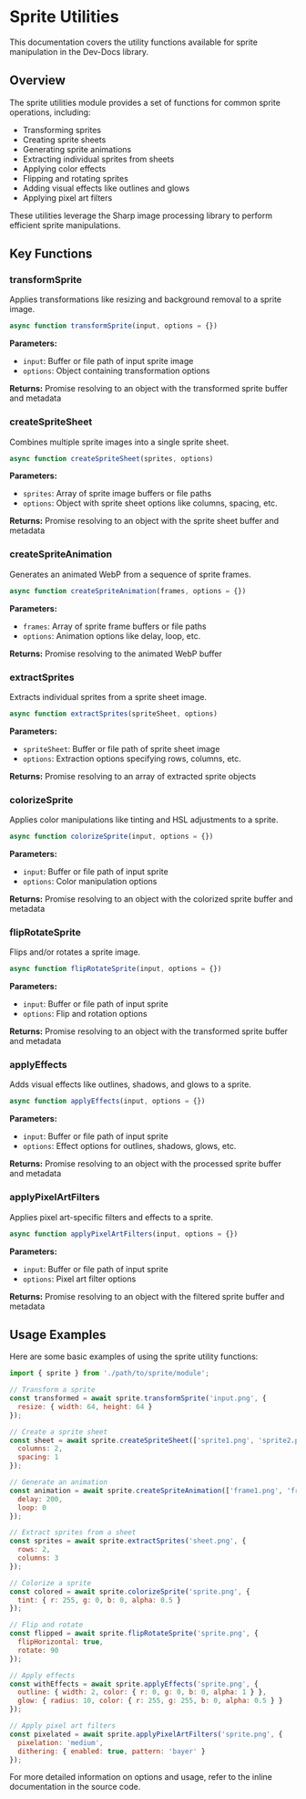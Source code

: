 # Sprite Utilities

This documentation covers the utility functions available for sprite manipulation in the Dev-Docs library.

## Overview

The sprite utilities module provides a set of functions for common sprite operations, including:

- Transforming sprites
- Creating sprite sheets
- Generating sprite animations  
- Extracting individual sprites from sheets
- Applying color effects
- Flipping and rotating sprites
- Adding visual effects like outlines and glows
- Applying pixel art filters

These utilities leverage the Sharp image processing library to perform efficient sprite manipulations.

## Key Functions

### transformSprite

Applies transformations like resizing and background removal to a sprite image.

```javascript
async function transformSprite(input, options = {})
```

**Parameters:**
- `input`: Buffer or file path of input sprite image
- `options`: Object containing transformation options

**Returns:** Promise resolving to an object with the transformed sprite buffer and metadata

### createSpriteSheet 

Combines multiple sprite images into a single sprite sheet.

```javascript
async function createSpriteSheet(sprites, options)
```

**Parameters:**
- `sprites`: Array of sprite image buffers or file paths
- `options`: Object with sprite sheet options like columns, spacing, etc.

**Returns:** Promise resolving to an object with the sprite sheet buffer and metadata

### createSpriteAnimation

Generates an animated WebP from a sequence of sprite frames.

```javascript  
async function createSpriteAnimation(frames, options = {})
```

**Parameters:**
- `frames`: Array of sprite frame buffers or file paths
- `options`: Animation options like delay, loop, etc.

**Returns:** Promise resolving to the animated WebP buffer

### extractSprites

Extracts individual sprites from a sprite sheet image.

```javascript
async function extractSprites(spriteSheet, options)
```

**Parameters:**
- `spriteSheet`: Buffer or file path of sprite sheet image
- `options`: Extraction options specifying rows, columns, etc.

**Returns:** Promise resolving to an array of extracted sprite objects

### colorizeSprite

Applies color manipulations like tinting and HSL adjustments to a sprite.

```javascript
async function colorizeSprite(input, options = {})
```

**Parameters:**
- `input`: Buffer or file path of input sprite
- `options`: Color manipulation options

**Returns:** Promise resolving to an object with the colorized sprite buffer and metadata

### flipRotateSprite

Flips and/or rotates a sprite image.

```javascript
async function flipRotateSprite(input, options = {})
```

**Parameters:**
- `input`: Buffer or file path of input sprite  
- `options`: Flip and rotation options

**Returns:** Promise resolving to an object with the transformed sprite buffer and metadata

### applyEffects

Adds visual effects like outlines, shadows, and glows to a sprite.

```javascript
async function applyEffects(input, options = {})
```

**Parameters:**
- `input`: Buffer or file path of input sprite
- `options`: Effect options for outlines, shadows, glows, etc.

**Returns:** Promise resolving to an object with the processed sprite buffer and metadata

### applyPixelArtFilters

Applies pixel art-specific filters and effects to a sprite.

```javascript
async function applyPixelArtFilters(input, options = {})
```

**Parameters:**
- `input`: Buffer or file path of input sprite
- `options`: Pixel art filter options 

**Returns:** Promise resolving to an object with the filtered sprite buffer and metadata

## Usage Examples

Here are some basic examples of using the sprite utility functions:

```javascript
import { sprite } from './path/to/sprite/module';

// Transform a sprite
const transformed = await sprite.transformSprite('input.png', { 
  resize: { width: 64, height: 64 }
});

// Create a sprite sheet
const sheet = await sprite.createSpriteSheet(['sprite1.png', 'sprite2.png'], {
  columns: 2,
  spacing: 1
});

// Generate an animation  
const animation = await sprite.createSpriteAnimation(['frame1.png', 'frame2.png'], {
  delay: 200,
  loop: 0  
});

// Extract sprites from a sheet
const sprites = await sprite.extractSprites('sheet.png', {
  rows: 2,
  columns: 3
});

// Colorize a sprite
const colored = await sprite.colorizeSprite('sprite.png', {
  tint: { r: 255, g: 0, b: 0, alpha: 0.5 }
});

// Flip and rotate
const flipped = await sprite.flipRotateSprite('sprite.png', {
  flipHorizontal: true,
  rotate: 90
});

// Apply effects
const withEffects = await sprite.applyEffects('sprite.png', {
  outline: { width: 2, color: { r: 0, g: 0, b: 0, alpha: 1 } },
  glow: { radius: 10, color: { r: 255, g: 255, b: 0, alpha: 0.5 } }
});

// Apply pixel art filters  
const pixelated = await sprite.applyPixelArtFilters('sprite.png', {
  pixelation: 'medium',
  dithering: { enabled: true, pattern: 'bayer' }
});
```

For more detailed information on options and usage, refer to the inline documentation in the source code.